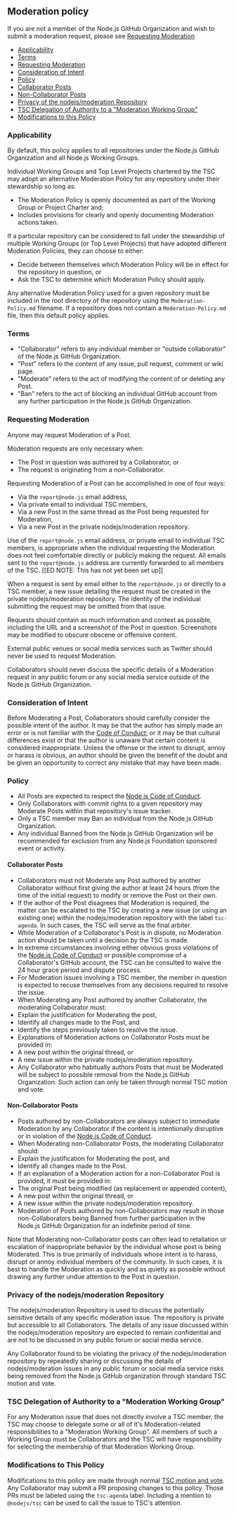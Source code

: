 ## Moderation policy

If you are not a member of the Node.js GitHub Organization and wish to submit a moderation request, please see [Requesting Moderation](#requesting-moderation)

* [Applicability](#applicability)
* [Terms](#terms)
* [Requesting Moderation](#requesting-moderation)
* [Consideration of Intent](#consideration-of-intent)
* [Policy](#policy)
 * [Collaborator Posts](#collaborator-posts)
 * [Non-Collaborator Posts](#non-collaborator-posts)
* [Privacy of the nodejs/moderation Repository](#privacy-of-the-nodejsmoderation-repository)
* [TSC Delegation of Authority to a "Moderation Working Group"](tsc-delegation-of-authority-to-a-moderation-working-group)
* [Modifications to this Policy](#modifications-to-this-policy)

### Applicability

By default, this policy applies to all repositories under the Node.js GitHub Organization and all Node.js Working Groups.

Individual Working Groups and Top Level Projects chartered by the TSC may adopt an alternative Moderation Policy for any repository under their stewardship so long as:
* The Moderation Policy is openly documented as part of the Working Group or Project Charter and;
* Includes provisions for clearly and openly documenting Moderation actions taken.

If a particular repository can be considered to fall under the stewardship of multiple Working Groups (or Top Level Projects) that have adopted different Moderation Policies, they can choose to either:
* Decide between themselves which Moderation Policy will be in effect for the repository in question, or
* Ask the TSC to determine which Moderation Policy should apply.

Any alternative Moderation Policy used for a given repository must be included in the root directory of the repository using the `Moderation-Policy.md` filename. If a repository does not contain a `Moderation-Policy.md` file, then this default policy applies.

### Terms

* "Collaborator" refers to any individual member or "outside collaborator" of the Node.js GitHub Organization.
* "Post" refers to the content of any issue, pull request, comment or wiki page.
* "Moderate" refers to the act of modifying the content of or deleting any Post.
* "Ban" refers to the act of blocking an individual GitHub account from any further participation in the Node.js GitHub Organization.

### Requesting Moderation

Anyone may request Moderation of a Post.

Moderation requests are only necessary when:
 
* The Post in question was authored by a Collaborator, or
* The request is originating from a non-Collaborator.

Requesting Moderation of a Post can be accomplished in one of four ways:

* Via the `report@node.js` email address,
* Via private email to individual TSC members,
* Via a new Post in the same thread as the Post being requested for Moderation,
* Via a new Post in the private nodejs/moderation repository.

Use of the `report@node.js` email address, or private email to individual TSC members, is appropriate when the individual requesting the Moderation does not feel comfortable directly or publicly making the request. All emails sent to the `report@node.js` address are currently forwarded to all members of the TSC. [[ED NOTE: This has not yet been set up]]

When a request is sent by email either to the `report@node.js` or directly to a TSC member, a new issue detailing the request must be created in the private nodejs/moderation repository. The identity of the individual submitting the request may be omitted from that issue.

Requests should contain as much information and context as possible, including the URL and a screenshot of the Post in question. Screenshots may be modified to obscure obscene or offensive content.

External public venues or social media services such as Twitter should never be used to request Moderation.

Collaborators should never discuss the specific details of a Moderation request in any public forum or any social media service outside of the Node.js GitHub Organization.

### Consideration of Intent

Before Moderating a Post, Collaborators should carefully consider the possible intent of the author. It may be that the author has simply made an error or is not familiar with the [Code of Conduct](https://GitHub.com/nodejs/node/blob/master/CODE_OF_CONDUCT.md); or it may be that cultural differences exist or that the author is unaware that certain content is considered inappropriate. Unless the offense or the intent to disrupt, annoy or harass is obvious, an author should be given the benefit of the doubt and be given an opportunity to correct any mistake that may have been made.

### Policy

* All Posts are expected to respect the [Node.js Code of Conduct](https://GitHub.com/nodejs/node/blob/master/CODE_OF_CONDUCT.md).
* Only Collaborators with commit rights to a given repository may Moderate Posts within that repository's issue tracker.
* Only a TSC member may Ban an individual from the Node.js GitHub Organization.
* Any individual Banned from the Node.js GitHub Organization will be recommended for exclusion from any Node.js Foundation sponsored event or activity.

#### Collaborator Posts

* Collaborators must not Moderate any Post authored by another Collaborator without first giving the author at least 24 hours (from the time of the initial request) to modify or remove the Post on their own.
* If the author of the Post disagrees that Moderation is required, the matter can be escalated to the TSC by creating a new issue (or using an existing one) within the nodejs/moderation repository with the label `tsc-agenda`. In such cases, the TSC will serve as the final arbiter.
* While Moderation of a Collaborator's Post is in dispute, no Moderation action should be taken until a decision by the TSC is made.
* In extreme circumstances involving either obvious gross violations of the [Node.js Code of Conduct](https://GitHub.com/nodejs/node/blob/master/CODE_OF_CONDUCT.md) or possible compromise of a Collaborator's GitHub account, the TSC can be consulted to waive the 24 hour grace period and dispute process.
* For Moderation issues involving a TSC member, the member in question is expected to recuse themselves from any decisions required to resolve the issue.
* When Moderating any Post authored by another Collaborator, the moderating Collaborator must:
 * Explain the justification for Moderating the post,
 * Identify all changes made to the Post, and
 * Identify the steps previously taken to resolve the issue.
* Explanations of Moderation actions on Collaborator Posts must be provided in:
 * A new post within the original thread, or
 * A new issue within the private nodejs/moderation repository.
* Any Collaborator who habitually authors Posts that must be Moderated will be subject to possible removal from the Node.js GitHub Organization. Such action can only be taken through normal TSC motion and vote.

#### Non-Collaborator Posts

* Posts authored by non-Collaborators are always subject to immediate Moderation by any Collaborator if the content is intentionally disruptive or in violation of the [Node.js Code of Conduct](https://GitHub.com/nodejs/node/blob/master/CODE_OF_CONDUCT.md).
* When Moderating non-Collaborator Posts, the moderating Collaborator should:
 * Explain the justification for Moderating the post, and
 * Identify all changes made to the Post.
* If an explanation of a Moderation action for a non-Collaborator Post is provided, it must be provided in:
 * The original Post being modified (as replacement or appended content),
 * A new post within the original thread, or
 * A new issue within the private nodejs/moderation repository.
* Moderation of Posts authored by non-Collaborators may result in those non-Collaborators being Banned from further participation in the Node.js GitHub Organization for an indefinite period of time.

Note that Moderating non-Collaborator posts can often lead to retaliation or escalation of inappropriate behavior by the individual whose post is being Moderated. This is true primarily of individuals whose intent is to harass, disrupt or annoy individual members of the community. In such cases, it is best to handle the Moderation as quickly and as quietly as possible without drawing any further undue attention to the Post in question.

### Privacy of the nodejs/moderation Repository

The nodejs/moderation Repository is used to discuss the potentially sensitive details of any specific moderation issue. The repository is private but accessible to all Collaborators. The details of any issue discussed within the nodejs/moderation repository are expected to remain confidential and are not to be discussed in any public forum or social media service.

Any Collaborator found to be violating the privacy of the nodejs/moderation repository by repeatedly sharing or discussing the details of nodejs/moderation issues in any public forum or social media service risks being removed from the Node.js GitHub organization through standard TSC motion and vote.

### TSC Delegation of Authority to a "Moderation Working Group"

For any Moderation issue that does not directly involve a TSC member, the TSC may choose to delegate some or all of it's Moderation-related responsibilities to a "Moderation Working Group". All members of such a Working Group must be Collaborators and the TSC will have responsibility for selecting the membership of that Moderation Working Group.

### Modifications to This Policy

Modifications to this policy are made through normal [TSC motion and vote](https://GitHub.com/nodejs/TSC/blob/master/TSC-Charter.md#section-8-voting). Any Collaborator may submit a PR proposing changes to this policy. Those PRs must be labeled using the `tsc-agenda` label. Including a mention to `@nodejs/tsc` can be used to call the issue to TSC's attention.
